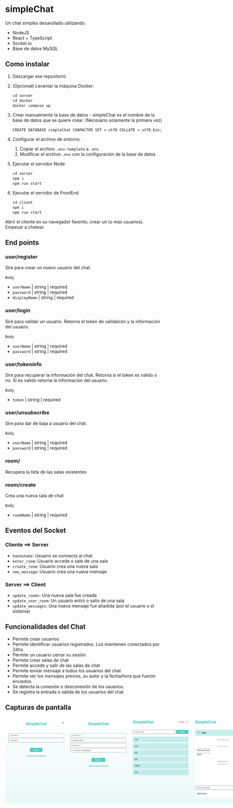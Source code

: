 # simpleChat

Un chat simples desarollado utilizando:

- NodeJS
- React + TypeScript
- Socket.io
- Base de datos MySQL

## Como instalar

1. Descargar ese repositorio
2. (Opcional) Levantar la máquina Docker:

   ```
   cd server
   cd docker
   docker compose up
   ```

3. Crear manualmente la base de datos - simpleChat es el nombre de la base de datos que se quiere crear. (Necesario solamente la primera vez)

   ```
   CREATE DATABASE simpleChat CHARACTER SET = utf8 COLLATE = utf8_bin;
   ```

4. Configurar el archivo de entorno.
   1. Copiar el archivo `.env-template` a `.env`
   2. Modificar el archivo `.env` con la configuración de la base de datos
5. Ejecutar el servidor Node

   ```
   cd server
   npm i
   npm run start
   ```

6. Ejecutar el servidor de FrontEnd

   ```
   cd client
   npm i
   npm run start
   ```

Abrir el cliente en su navegador favorito, crear un (o más usuarios). Empezar a chatear.

## End points

### user/register

Sire para crear un nuevo usuario del chat.

`Body`

- `userName` | string | required
- `password` | string | required
- `displayName` | string | required

### user/login

Sire para validar un usuario. Retorna el token de validaicón y la información del usuario.

`Body`

- `userName` | string | required
- `password` | string | required

### user/tokeninfo

Sire para recuperar la información del chat. Retorna si el token es valido o no. Si es valido retorna la información del usuario.

`Body`

- `token` | string | required

### user/unsubscribe

Sire para dar de baja a usuario del chat.

`Body`

- `userName` | string | required
- `password` | string | required

### room/

Recupera la lista de las salas existentes

### room/create

Crea una nueva sala de chat

`Body`

- `roomName` | string | required

## Eventos del Socket

### Cliente ==> Server

- `handshake`: Usuario se connecta al chat
- `enter_room`: Usuario accede o sale de una sala
- `create_room`: Usuario crea una nueva sala
- `new_message`: Usuario crea una nueva mensaje

### Server ==> Client

- `update_rooms`: Una nueva sala fue creada
- `update_user_room`: Un usuario entró o salío de una sala
- `update_messages`: Una nueva mensaje fue añadida (por el usuario o el sistema)

## Funcionalidades del Chat

- Permite crear usuarios
- Permite identificar usuarios registrados. Los mantienen conectados por 24hs
- Permite un usuario cerrar su sesión
- Permite crear salas de chat
- Permite accede y salir de las salas de chat
- Permite enviar mensaje a todos los usuarios del chat
- Permite ver los mensajes previos, su autor y la fecha/hora que fueron enviados.
- Se detecta la conexión o desconexión de los usuarios.
- Se registra la entrada o salida de los usuarios del chat

## Capturas de pantalla

<div style='display:flex;'>
<img alt="Login" src="./screenshots/login.jpg" width="200">
<img alt="Create user" src="./screenshots/create_user.jpg" width="200">
<img alt="Rooms list" src="./screenshots/rooms.jpg" width="200">
<img alt="Chat room" src="./screenshots/room.jpg" width="200">
</div>
